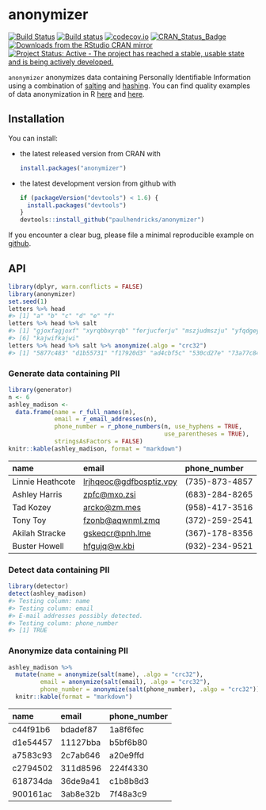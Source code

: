 <!-- README.md is generated from README.Rmd. Please edit that file -->
anonymizer
==========

[![Build Status](https://travis-ci.org/paulhendricks/anonymizer.png?branch=master)](https://travis-ci.org/paulhendricks/anonymizer) [![Build status](https://ci.appveyor.com/api/projects/status/qu5j8q9wvit2i3pe/branch/master?svg=true)](https://ci.appveyor.com/project/paulhendricks/anonymizer/branch/master) [![codecov.io](http://codecov.io/github/paulhendricks/anonymizer/coverage.svg?branch=master)](http://codecov.io/github/paulhendricks/anonymizer?branch=master) [![CRAN\_Status\_Badge](http://www.r-pkg.org/badges/version/anonymizer)](http://cran.r-project.org/package=anonymizer) [![Downloads from the RStudio CRAN mirror](http://cranlogs.r-pkg.org/badges/anonymizer)](http://cran.rstudio.com/package=anonymizer) [![Project Status: Active - The project has reached a stable, usable state and is being actively developed.](http://www.repostatus.org/badges/0.1.0/active.svg)](http://www.repostatus.org/#active)

`anonymizer` anonymizes data containing Personally Identifiable Information using a combination of [salting](https://en.wikipedia.org/wiki/Salt_%28cryptography%29) and [hashing](https://en.wikipedia.org/wiki/Hash_function). You can find quality examples of data anonymization in R [here](http://jangorecki.github.io/blog/2014-11-07/Data-Anonymization-in-R.html) and [here](http://4dpiecharts.com/2011/08/23/anonymising-data/).

Installation
------------

You can install:

-   the latest released version from CRAN with

    ``` r
    install.packages("anonymizer")
    ```

-   the latest development version from github with

    ``` r
    if (packageVersion("devtools") < 1.6) {
      install.packages("devtools")
    }
    devtools::install_github("paulhendricks/anonymizer")
    ```

If you encounter a clear bug, please file a minimal reproducible example on [github](https://github.com/paulhendricks/anonymizer/issues).

API
---

``` r
library(dplyr, warn.conflicts = FALSE)
library(anonymizer)
set.seed(1)
letters %>% head
#> [1] "a" "b" "c" "d" "e" "f"
letters %>% head %>% salt
#> [1] "gjoxfagjoxf" "xyrqbbxyrqb" "ferjucferju" "mszjudmszju" "yfqdgeyfqdg"
#> [6] "kajwifkajwi"
letters %>% head %>% salt %>% anonymize(.algo = "crc32")
#> [1] "5877c483" "d1b55731" "f17920d3" "ad4cbf5c" "530cd27e" "73a77c84"
```

### Generate data containing PII

``` r
library(generator)
n <- 6
ashley_madison <- 
  data.frame(name = r_full_names(n), 
             email = r_email_addresses(n), 
             phone_number = r_phone_numbers(n, use_hyphens = TRUE, 
                                            use_parentheses = TRUE), 
             stringsAsFactors = FALSE)
knitr::kable(ashley_madison, format = "markdown")
```

| name             | email                     | phone\_number  |
|:-----------------|:--------------------------|:---------------|
| Linnie Heathcote | <lrjhqeoc@gdfbosptiz.vpy> | (735)-873-4857 |
| Ashley Harris    | <zpfc@mxo.zsi>            | (683)-284-8265 |
| Tad Kozey        | <arcko@zm.mes>            | (958)-417-3516 |
| Tony Toy         | <fzonb@aqwnml.zmq>        | (372)-259-2541 |
| Akilah Stracke   | <gskeqcr@pnh.lme>         | (367)-178-8356 |
| Buster Howell    | <hfgujq@w.kbi>            | (932)-234-9521 |

### Detect data containing PII

``` r
library(detector)
detect(ashley_madison)
#> Testing column: name
#> Testing column: email
#> E-mail addresses possibly detected.
#> Testing column: phone_number
#> [1] TRUE
```

### Anonymize data containing PII

``` r
ashley_madison %>% 
  mutate(name = anonymize(salt(name), .algo = "crc32"), 
         email = anonymize(salt(email), .algo = "crc32"), 
         phone_number = anonymize(salt(phone_number), .algo = "crc32")) %>% 
  knitr::kable(format = "markdown")
```

| name     | email    | phone\_number |
|:---------|:---------|:--------------|
| c44f91b6 | bdadef87 | 1a8f6fec      |
| d1e54457 | 11127bba | b5bf6b80      |
| a7583c93 | 2c7ab646 | a20e9ffd      |
| c2794502 | 311d8596 | 224f4330      |
| 618734da | 36de9a41 | c1b8b8d3      |
| 900161ac | 3ab8e32b | 7f48a3c9      |
